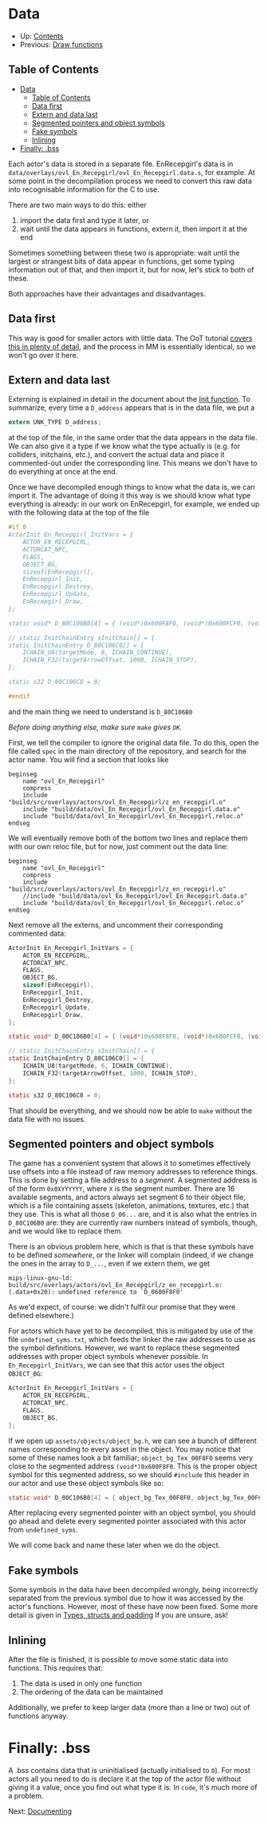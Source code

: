 # Data

- Up: [Contents](contents.md)
- Previous: [Draw functions](draw_functions.md)

## Table of Contents

- [Data](#data)
  - [Table of Contents](#table-of-contents)
  - [Data first](#data-first)
  - [Extern and data last](#extern-and-data-last)
  - [Segmented pointers and object symbols](#segmented-pointers-and-object-symbols)
  - [Fake symbols](#fake-symbols)
  - [Inlining](#inlining)
- [Finally: .bss](#finally-bss)

Each actor's data is stored in a separate file. EnRecepgirl's data is in `data/overlays/ovl_En_Recepgirl/ovl_En_Recepgirl.data.s`, for example. At some point in the decompilation process we need to convert this raw data into recognisable information for the C to use.

There are two main ways to do this: either

1. import the data first and type it later, or
2. wait until the data appears in functions, extern it, then import it at the end

Sometimes something between these two is appropriate: wait until the largest or strangest bits of data appear in functions, get some typing information out of that, and then import it, but for now, let's stick to both of these.

Both approaches have their advantages and disadvantages.

## Data first

This way is good for smaller actors with little data. The OoT tutorial [covers this in plenty of detail](https://github.com/zeldaret/oot/blob/master/docs/tutorial/data.md), and the process in MM is essentially identical, so we won't go over it here.

## Extern and data last

Externing is explained in detail in the document about the [Init function](beginning_decomp.md). To summarize, every time a `D_address` appears that is in the data file, we put a

```C
extern UNK_TYPE D_address;
```

at the top of the file, in the same order that the data appears in the data file. We can also give it a type if we know what the type actually is (e.g. for colliders, initchains, etc.), and convert the actual data and place it commented-out under the corresponding line. This means we don't have to do everything at once at the end.

Once we have decompiled enough things to know what the data is, we can import it. The advantage of doing it this way is we should know what type everything is already: in our work on EnRecepgirl, for example, we ended up with the following data at the top of the file

```C
#if 0
ActorInit En_Recepgirl_InitVars = {
    ACTOR_EN_RECEPGIRL,
    ACTORCAT_NPC,
    FLAGS,
    OBJECT_BG,
    sizeof(EnRecepgirl),
    EnRecepgirl_Init,
    EnRecepgirl_Destroy,
    EnRecepgirl_Update,
    EnRecepgirl_Draw,
};

static void* D_80C106B0[4] = { (void*)0x600F8F0, (void*)0x600FCF0, (void*)0x60100F0, (void*)0x600FCF0 };

// static InitChainEntry sInitChain[] = {
static InitChainEntry D_80C106C0[] = {
    ICHAIN_U8(targetMode, 6, ICHAIN_CONTINUE),
    ICHAIN_F32(targetArrowOffset, 1000, ICHAIN_STOP),
};

static s32 D_80C106C8 = 0;

#endif
```

and the main thing we need to understand is `D_80C106B0`

*Before doing anything else, make sure `make` gives `OK`.*

First, we tell the compiler to ignore the original data file. To do this, open the file called `spec` in the main directory of the repository, and search for the actor name. You will find a section that looks like

```
beginseg
    name "ovl_En_Recepgirl"
    compress
    include "build/src/overlays/actors/ovl_En_Recepgirl/z_en_recepgirl.o"
    include "build/data/ovl_En_Recepgirl/ovl_En_Recepgirl.data.o"
    include "build/data/ovl_En_Recepgirl/ovl_En_Recepgirl.reloc.o"
endseg
```

We will eventually remove both of the bottom two lines and replace them with our own reloc file, but for now, just comment out the data line:

```
beginseg
    name "ovl_En_Recepgirl"
    compress
    include "build/src/overlays/actors/ovl_En_Recepgirl/z_en_recepgirl.o"
    //include "build/data/ovl_En_Recepgirl/ovl_En_Recepgirl.data.o"
    include "build/data/ovl_En_Recepgirl/ovl_En_Recepgirl.reloc.o"
endseg
```

Next remove all the externs, and uncomment their corresponding commented data:

```C
ActorInit En_Recepgirl_InitVars = {
    ACTOR_EN_RECEPGIRL,
    ACTORCAT_NPC,
    FLAGS,
    OBJECT_BG,
    sizeof(EnRecepgirl),
    EnRecepgirl_Init,
    EnRecepgirl_Destroy,
    EnRecepgirl_Update,
    EnRecepgirl_Draw,
};

static void* D_80C106B0[4] = { (void*)0x600F8F0, (void*)0x600FCF0, (void*)0x60100F0, (void*)0x600FCF0 };

// static InitChainEntry sInitChain[] = {
static InitChainEntry D_80C106C0[] = {
    ICHAIN_U8(targetMode, 6, ICHAIN_CONTINUE),
    ICHAIN_F32(targetArrowOffset, 1000, ICHAIN_STOP),
};

static s32 D_80C106C8 = 0;
```

That should be everything, and we should now be able to `make` without the data file with no issues.

## Segmented pointers and object symbols

The game has a convenient system that allows it to sometimes effectively use offsets into a file instead of raw memory addresses to reference things. This is done by setting a file address to a *segment*. A segmented address is of the form `0x0XYYYYYY`, where `X` is the segment number. There are 16 available segments, and actors always set segment 6 to their object file, which is a file containing assets (skeleton, animations, textures, etc.) that they use. This is what all those `D_06...` are, and it is also what the entries in `D_80C106B0` are: they are currently raw numbers instead of symbols, though, and we would like to replace them.

There is an obvious problem here, which is that is that these symbols have to be defined *somewhere*, or the linker will complain (indeed, if we change the ones in the array to `D_...`, even if we extern them, we get

```
mips-linux-gnu-ld: build/src/overlays/actors/ovl_En_Recepgirl/z_en_recepgirl.o:(.data+0x20): undefined reference to `D_0600F8F0'
```

As we'd expect, of course: we didn't fulfil our promise that they were defined elsewhere.)

For actors which have yet to be decompiled, this is mitigated by use of the file `undefined_syms.txt`, which feeds the linker the raw addresses to use as the symbol definitions. However, we want to replace these segmented addresses with proper object symbols whenever possible. In `En_Recepgirl_InitVars`, we can see that this actor uses the object `OBJECT_BG`:

```c
ActorInit En_Recepgirl_InitVars = {
    ACTOR_EN_RECEPGIRL,
    ACTORCAT_NPC,
    FLAGS,
    OBJECT_BG,
};
```

If we open up `assets/objects/object_bg.h`, we can see a bunch of different names corresponding to every asset in the object. You may notice that some of these names look a bit familiar; `object_bg_Tex_00F8F0` seems very close to the segmented address `(void*)0x600F8F0`. This is the proper object symbol for this segmented address, so we should `#include` this header in our actor and use these object symbols like so:

```c
static void* D_80C106B0[4] = { object_bg_Tex_00F8F0, object_bg_Tex_00FCF0, object_bg_Tex_0100F0, object_bg_Tex_00FCF0 };
```

After replacing every segmented pointer with an object symbol, you should go ahead and delete every segmented pointer associated with this actor from `undefined_syms`.

We will come back and name these later when we do the object.

## Fake symbols

Some symbols in the data have been decompiled wrongly, being incorrectly separated from the previous symbol due to how it was accessed by the actor's functions. However, most of these have now been fixed. Some more detail is given in [Types, structs and padding](types_structs_padding.md) If you are unsure, ask!

## Inlining

After the file is finished, it is possible to move some static data into functions. This requires that:

1. The data is used in only one function
2. The ordering of the data can be maintained

Additionally, we prefer to keep larger data (more than a line or two) out of functions anyway.

# Finally: .bss

A .bss contains data that is uninitialised (actually initialised to `0`). For most actors all you need to do is declare it at the top of the actor file without giving it a value, once you find out what type it is. In `code`, it's much more of a problem.

Next: [Documenting](documenting.md)
